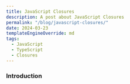 ```yaml
---
title: JavaScript Closures
description: A post about JavaScript Closures
permalink: "/blog/javascript-closures/"
date: 2024-03-23
templateEngineOverride: md
tags:
  - JavaScript
  - TypeScript
  - Closures
---
```


### Introduction